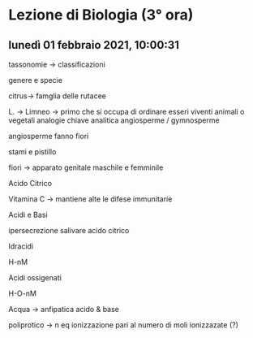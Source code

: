 # Lezione di Biologia (3° ora)

## lunedì 01 febbraio 2021, 10:00:31

tassonomie -> classificazioni

genere e specie

citrus-> famglia delle rutacee

L. -> Limneo -> primo che si occupa di ordinare esseri viventi animali o vegetali
analogie
chiave analitica
angiosperme / gymnosperme



angiosperme fanno fiori

stami e pistillo

fiori -> apparato genitale maschile e femminile

Acido Citrico

Vitamina C -> mantiene alte le difese immunitarie

Acidi e Basi



ipersecrezione salivare acido citrico



Idracidi



H-nM



Acidi ossigenati



H-O-nM





Acqua -> anfipatica acido & base





poliprotico -> n eq ionizzazione pari al numero di moli ionizzazate (?)